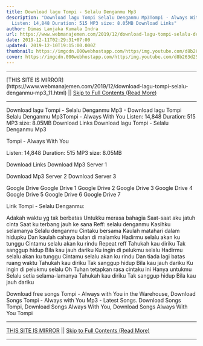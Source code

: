 ```yaml
---
title: Download lagu Tompi - Selalu Denganmu Mp3
description: "Download lagu Tompi Selalu Denganmu Mp3Tompi - Always With You
  Listen: 14,848 Duration: 515 MP3 size: 8.05MB Download Links"
author: Dimas Lanjaka Kumala Indra
url: https://www.webmanajemen.com/2019/12/download-lagu-tompi-selalu-denganmu-mp3_11.html
date: 2019-12-11T02:29:31+07:00
updated: 2019-12-10T19:15:00.000Z
thumbnail: https://imgcdn.000webhostapp.com/https/img.youtube.com/d8b263d2554a3762d22d2cce13720544.jpeg
cover: https://imgcdn.000webhostapp.com/https/img.youtube.com/d8b263d2554a3762d22d2cce13720544.jpeg
---
```


<hr/> [THIS SITE IS MIRROR](https://www.webmanajemen.com/2019/12/download-lagu-tompi-selalu-denganmu-mp3_11.html) || <a href="https://www.webmanajemen.com/2019/12/download-lagu-tompi-selalu-denganmu-mp3_11.html" rel="follow" class="button" id="read-more">Skip to Full Contents (Read More)</a> <hr/> Download lagu Tompi - Selalu Denganmu Mp3 - Download lagu Tompi Selalu Denganmu Mp3Tompi - Always With You Listen: 14,848 Duration: 515 MP3 size: 8.05MB Download Links Download lagu Tompi - Selalu Denganmu Mp3

Tompi - Always With You

  Listen: 14,848 
  Duration: 515 
  MP3 size: 8.05MB 

  Download Links 
  Download Mp3 Server 1 

  Download Mp3 Server 2 
  Download Server 3 


  Google Drive   Google Drive 1 
  Google Drive 2 
  Google Drive 3 
  Google Drive 4 
  Google Drive 5 
  Google Drive 6 
  Google Drive 7 


                             
Lirik Tompi - Selalu Denganmu:
                             
                                     
Adakah waktu yg tak berbatas
 Untukku merasa bahagia
 Saat-saat aku jatuh cinta
 Saat ku terbang jauh ke sana
  Reff: selalu denganmu
 Kasihku selamanya
 Selalu denganmu
 Cintaku bersama
  Kaulah matahari dalam hidupku
 Dan kaulah cahaya bulan di malamku
 Hadirmu selalu akan ku tunggu
 Cintamu selalu akan ku rindu
  Repeat reff
  Tahukah kau diriku
 Tak sanggup hidup
 Bila kau jauh dariku
 Ku ingin di pelukmu selalu
  Hadirmu selalu akan ku tunggu
 Cintamu selalu akan ku rindu
 Dan tiada lagi batas ruang waktu
  Tahukah kau diriku
 Tak sanggup hidup
 Bila kau jauh dariku
 Ku ingin di pelukmu selalu
  Oh Tuhan tetapkan rasa cintaku ini
 Hanya untukmu
 Selalu setia selama-lamanya
  Tahukah kau diriku
 Tak sanggup hidup
 Bila kau jauh dariku
                                                            
  Download free songs Tompi - Always with You in the Warehouse, Download Songs Tompi - Always with You Mp3 - Latest Songs.  Download Songs Tompi, Download Songs Always With You, Download Songs Always With You Tompi <hr/> [THIS SITE IS MIRROR](https://www.webmanajemen.com/2019/12/download-lagu-tompi-selalu-denganmu-mp3_11.html) || <a href="https://www.webmanajemen.com/2019/12/download-lagu-tompi-selalu-denganmu-mp3_11.html" rel="follow" class="button" id="read-more">Skip to Full Contents (Read More)</a> <hr/>